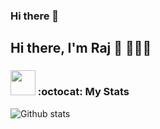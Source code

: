 ### Hi there 👋

<!--
**OutOfBoundCats/OutOfBoundCats** is a ✨ _special_ ✨ repository because its `README.md` (this file) appears on your GitHub profile.

Here are some ideas to get you started:

- 🔭 I’m currently working on ...
- 🌱 I’m currently learning ...
- 👯 I’m looking to collaborate on ...
- 🤔 I’m looking for help with ...
- 💬 Ask me about ...
- 📫 How to reach me: ...
- 😄 Pronouns: ...
- ⚡ Fun fact: ...
-->

<h2> Hi there, I'm Raj 👋 🧑🏻‍💻 </h2>

### <img src="https://media.giphy.com/media/cj87CxfRtrUifF3Ryk/giphy.gif" width="40"> :octocat: My Stats 
![Github stats](https://github-readme-stats.vercel.app/api?username=OutOfBoundCats&show_icons=true&hide_border=true)
